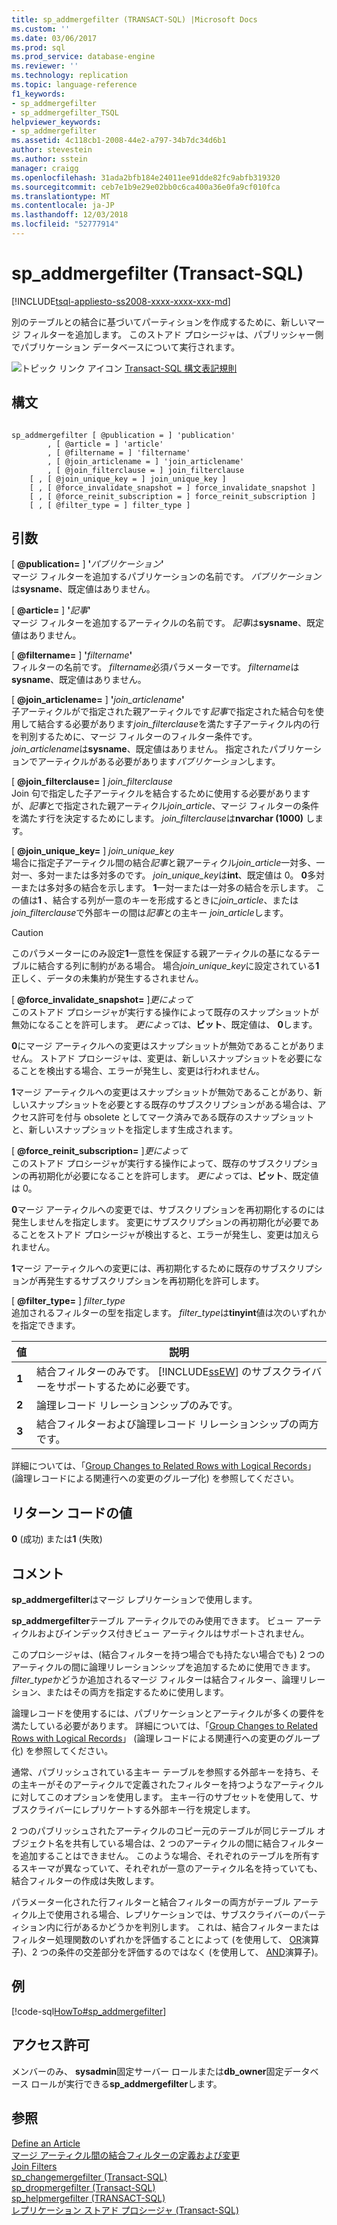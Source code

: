 ```yaml
---
title: sp_addmergefilter (TRANSACT-SQL) |Microsoft Docs
ms.custom: ''
ms.date: 03/06/2017
ms.prod: sql
ms.prod_service: database-engine
ms.reviewer: ''
ms.technology: replication
ms.topic: language-reference
f1_keywords:
- sp_addmergefilter
- sp_addmergefilter_TSQL
helpviewer_keywords:
- sp_addmergefilter
ms.assetid: 4c118cb1-2008-44e2-a797-34b7dc34d6b1
author: stevestein
ms.author: sstein
manager: craigg
ms.openlocfilehash: 31ada2bfb184e24011ee91dde82fc9abfb319320
ms.sourcegitcommit: ceb7e1b9e29e02bb0c6ca400a36e0fa9cf010fca
ms.translationtype: MT
ms.contentlocale: ja-JP
ms.lasthandoff: 12/03/2018
ms.locfileid: "52777914"
---
```

# <a name="spaddmergefilter-transact-sql"></a>sp_addmergefilter (Transact-SQL)
[!INCLUDE[tsql-appliesto-ss2008-xxxx-xxxx-xxx-md](../../includes/tsql-appliesto-ss2008-xxxx-xxxx-xxx-md.md)]

  別のテーブルとの結合に基づいてパーティションを作成するために、新しいマージ フィルターを追加します。 このストアド プロシージャは、パブリッシャー側でパブリケーション データベースについて実行されます。  
  
 ![トピック リンク アイコン](../../database-engine/configure-windows/media/topic-link.gif "トピック リンク アイコン") [Transact-SQL 構文表記規則](../../t-sql/language-elements/transact-sql-syntax-conventions-transact-sql.md)  
  
## <a name="syntax"></a>構文  
  
```  
  
sp_addmergefilter [ @publication = ] 'publication'   
        , [ @article = ] 'article'   
        , [ @filtername = ] 'filtername'   
        , [ @join_articlename = ] 'join_articlename'   
        , [ @join_filterclause = ] join_filterclause  
    [ , [ @join_unique_key = ] join_unique_key ]  
    [ , [ @force_invalidate_snapshot = ] force_invalidate_snapshot ]  
    [ , [ @force_reinit_subscription = ] force_reinit_subscription ]  
    [ , [ @filter_type = ] filter_type ]  
```  
  
## <a name="arguments"></a>引数  
 [  **@publication=** ] **'**_パブリケーション_**'**  
 マージ フィルターを追加するパブリケーションの名前です。 *パブリケーション*は**sysname**、既定値はありません。  
  
 [  **@article=** ] **'**_記事_**'**  
 マージ フィルターを追加するアーティクルの名前です。 *記事*は**sysname**、既定値はありません。  
  
 [  **@filtername=** ] **'**_filtername_**'**  
 フィルターの名前です。 *filtername*必須パラメーターです。 *filtername*は**sysname**、既定値はありません。  
  
 [  **@join_articlename=** ] **'**_join_articlename_**'**  
 子アーティクルがで指定された親アーティクルです*記事*で指定された結合句を使用して結合する必要があります*join_filterclause*を満たす子アーティクル内の行を判別するために、マージ フィルターのフィルター条件です。 *join_articlename*は**sysname**、既定値はありません。 指定されたパブリケーションでアーティクルがある必要があります*パブリケーション*します。  
  
 [  **@join_filterclause=** ] *join_filterclause*  
 Join 句で指定した子アーティクルを結合するために使用する必要がありますが、*記事*とで指定された親アーティクル*join_article*、マージ フィルターの条件を満たす行を決定するためにします。 *join_filterclause*は**nvarchar (1000)** します。  
  
 [  **@join_unique_key=** ] *join_unique_key*  
 場合に指定子アーティクル間の結合*記事*と親アーティクル*join_article*一対多、一対一、多対一または多対多のです。 *join_unique_key*は**int**、既定値は 0。 **0**多対一または多対多の結合を示します。 **1**一対一または一対多の結合を示します。 この値は**1** 、結合する列が一意のキーを形成するときに*join_article*、または*join_filterclause*で外部キーの間は*記事*との主キー *join_article*します。  
  
> [!CAUTION]  
>  このパラメーターにのみ設定**1**一意性を保証する親アーティクルの基になるテーブルに結合する列に制約がある場合。 場合*join_unique_key*に設定されている**1**正しく、データの未集約が発生するされません。  
  
 [  **@force_invalidate_snapshot=** ]*更によって*  
 このストアド プロシージャが実行する操作によって既存のスナップショットが無効になることを許可します。 *更によって*は、**ビット**、既定値は、 **0**します。  
  
 **0**にマージ アーティクルへの変更はスナップショットが無効であることがありません。 ストアド プロシージャは、変更は、新しいスナップショットを必要になることを検出する場合、エラーが発生し、変更は行われません。  
  
 **1**マージ アーティクルへの変更はスナップショットが無効であることがあり、新しいスナップショットを必要とする既存のサブスクリプションがある場合は、アクセス許可を付与 obsolete としてマーク済みである既存のスナップショットと、新しいスナップショットを指定します生成されます。  
  
 [  **@force_reinit_subscription=** ]*更によって*  
 このストアド プロシージャが実行する操作によって、既存のサブスクリプションの再初期化が必要になることを許可します。 *更によって*は、**ビット**、既定値は 0。  
  
 **0**マージ アーティクルへの変更では、サブスクリプションを再初期化するのには発生しませんを指定します。 変更にサブスクリプションの再初期化が必要であることをストアド プロシージャが検出すると、エラーが発生し、変更は加えられません。  
  
 **1**マージ アーティクルへの変更には、再初期化するために既存のサブスクリプションが再発生するサブスクリプションを再初期化を許可します。  
  
 [  **@filter_type=** ] *filter_type*  
 追加されるフィルターの型を指定します。 *filter_type*は**tinyint**値は次のいずれかを指定できます。  
  
|値|説明|  
|-----------|-----------------|  
|**1**|結合フィルターのみです。 [!INCLUDE[ssEW](../../includes/ssew-md.md)] のサブスクライバーをサポートするために必要です。|  
|**2**|論理レコード リレーションシップのみです。|  
|**3**|結合フィルターおよび論理レコード リレーションシップの両方です。|  
  
 詳細については、「[Group Changes to Related Rows with Logical Records](../../relational-databases/replication/merge/group-changes-to-related-rows-with-logical-records.md)」 (論理レコードによる関連行への変更のグループ化) を参照してください。  
  
## <a name="return-code-values"></a>リターン コードの値  
 **0** (成功) または**1** (失敗)  
  
## <a name="remarks"></a>コメント  
 **sp_addmergefilter**はマージ レプリケーションで使用します。  
  
 **sp_addmergefilter**テーブル アーティクルでのみ使用できます。 ビュー アーティクルおよびインデックス付きビュー アーティクルはサポートされません。  
  
 このプロシージャは、(結合フィルターを持つ場合でも持たない場合でも) 2 つのアーティクルの間に論理リレーションシップを追加するために使用できます。 *filter_type*かどうか追加されるマージ フィルターは結合フィルター、論理リレーション、またはその両方を指定するために使用します。  
  
 論理レコードを使用するには、パブリケーションとアーティクルが多くの要件を満たしている必要があります。 詳細については、「[Group Changes to Related Rows with Logical Records](../../relational-databases/replication/merge/group-changes-to-related-rows-with-logical-records.md)」 (論理レコードによる関連行への変更のグループ化) を参照してください。  
  
 通常、パブリッシュされている主キー テーブルを参照する外部キーを持ち、その主キーがそのアーティクルで定義されたフィルターを持つようなアーティクルに対してこのオプションを使用します。 主キー行のサブセットを使用して、サブスクライバーにレプリケートする外部キー行を規定します。  
  
 2 つのパブリッシュされたアーティクルのコピー元のテーブルが同じテーブル オブジェクト名を共有している場合は、2 つのアーティクルの間に結合フィルターを追加することはできません。 このような場合、それぞれのテーブルを所有するスキーマが異なっていて、それぞれが一意のアーティクル名を持っていても、結合フィルターの作成は失敗します。  
  
 パラメーター化された行フィルターと結合フィルターの両方がテーブル アーティクル上で使用される場合、レプリケーションでは、サブスクライバーのパーティション内に行があるかどうかを判別します。 これは、結合フィルターまたはフィルター処理関数のいずれかを評価することによって (を使用して、 [OR](../../t-sql/language-elements/or-transact-sql.md)演算子)、2 つの条件の交差部分を評価するのではなく (を使用して、 [AND](../../t-sql/language-elements/and-transact-sql.md)演算子)。  
  
## <a name="example"></a>例  
 [!code-sql[HowTo#sp_addmergefilter](../../relational-databases/replication/codesnippet/tsql/sp-addmergefilter-transa_1.sql)]  
  
## <a name="permissions"></a>アクセス許可  
 メンバーのみ、 **sysadmin**固定サーバー ロールまたは**db_owner**固定データベース ロールが実行できる**sp_addmergefilter**します。  
  
## <a name="see-also"></a>参照  
 [Define an Article](../../relational-databases/replication/publish/define-an-article.md)   
 [マージ アーティクル間の結合フィルターの定義および変更](../../relational-databases/replication/publish/define-and-modify-a-join-filter-between-merge-articles.md)   
 [Join Filters](../../relational-databases/replication/merge/join-filters.md)   
 [sp_changemergefilter (Transact-SQL)](../../relational-databases/system-stored-procedures/sp-changemergefilter-transact-sql.md)   
 [sp_dropmergefilter (Transact-SQL)](../../relational-databases/system-stored-procedures/sp-dropmergefilter-transact-sql.md)   
 [sp_helpmergefilter &#40;TRANSACT-SQL&#41;](../../relational-databases/system-stored-procedures/sp-helpmergefilter-transact-sql.md)   
 [レプリケーション ストアド プロシージャ &#40;Transact-SQL&#41;](../../relational-databases/system-stored-procedures/replication-stored-procedures-transact-sql.md)  
  
  
